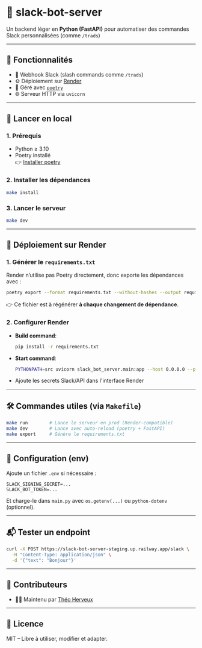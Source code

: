 # 🤖 slack-bot-server

Un backend léger en **Python (FastAPI)** pour automatiser des commandes Slack personnalisées (comme `/trads`)

---

## 🚀 Fonctionnalités

- 🔌 Webhook Slack (slash commands comme `/trads`)
- ⚙️ Déploiement sur [Render](https://render.com)
- 📜 Géré avec [`poetry`](https://python-poetry.org/)
- 🌐 Serveur HTTP via `uvicorn`

---

## 🧪 Lancer en local

### 1. Prérequis

- Python ≥ 3.10
- Poetry installé  
  👉 [Installer poetry](https://python-poetry.org/docs/#installation)

### 2. Installer les dépendances

```bash
make install
```

### 3. Lancer le serveur

```bash
make dev
```

---

## 🚀 Déploiement sur Render

### 1. Générer le `requirements.txt`

Render n’utilise pas Poetry directement, donc exporte les dépendances avec :

```bash
poetry export --format requirements.txt --without-hashes --output requirements.txt
```

👉 Ce fichier est à régénérer **à chaque changement de dépendance**.

### 2. Configurer Render

- **Build command**:

  ```bash
  pip install -r requirements.txt
  ```

- **Start command**:

  ```bash
  PYTHONPATH=src uvicorn slack_bot_server.main:app --host 0.0.0.0 --port $PORT
  ```

- Ajoute les secrets Slack/API dans l'interface Render

---

## 🛠️ Commandes utiles (via `Makefile`)

```bash
make run        # Lance le serveur en prod (Render-compatible)
make dev        # Lance avec auto-reload (poetry + FastAPI)
make export     # Génère le requirements.txt
```

---

## 🔐 Configuration (env)

Ajoute un fichier `.env` si nécessaire :

```
SLACK_SIGNING_SECRET=...
SLACK_BOT_TOKEN=...
```

Et charge-le dans `main.py` avec `os.getenv(...)` ou `python-dotenv` (optionnel).

---

## 📬 Tester un endpoint

```bash
curl -X POST https://slack-bot-server-staging.up.railway.app/slack \
  -H "Content-Type: application/json" \
  -d '{"text": "Bonjour"}'
```

---

## 👥 Contributeurs

- 🧑‍💻 Maintenu par [Théo Herveux](https://github.com/therveux)

---

## 📝 Licence

MIT – Libre à utiliser, modifier et adapter.
